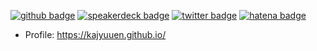 [![github badge](https://img.shields.io/badge/github-kajyuuen-181717?style=flat&logo=github)](https://github.com/kajyuuen)
[![speakerdeck badge](https://img.shields.io/badge/speakerdeck-kajyuuen-009287?style=flat&logo=speaker-deck)](https://speakerdeck.com/kajyuuen)
[![twitter badge](https://img.shields.io/badge/twitter-kajyuuen-1da1f2?style=flat&logo=twitter)](https://twitter.com/kajyuuen)
[![hatena badge](https://img.shields.io/badge/blog-kajyuuen-00A4DE?style=flat&logo=hatena-bookmark)](https://github.com/kajyuuen)

<!-- https://simpleicons.org/ -->

<!-- ### Koga Kobayashi, @kajyuuen -->

- Profile: https://kajyuuen.github.io/
